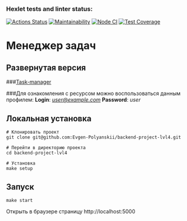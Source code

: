 ### Hexlet tests and linter status:
[![Actions Status](https://github.com/Evgen-Polyanskii/backend-project-lvl4/workflows/hexlet-check/badge.svg)](https://github.com/Evgen-Polyanskii/backend-project-lvl4/actions)
[![Maintainability](https://api.codeclimate.com/v1/badges/e1d6e5e75ec15c3c9fa3/maintainability)](https://codeclimate.com/github/Evgen-Polyanskii/backend-project-lvl4/maintainability)
[![Node CI](https://github.com/Evgen-Polyanskii/backend-project-lvl4/workflows/Node%20CI/badge.svg)](https://github.com/Evgen-Polyanskii/backend-project-lvl4/actions)
[![Test Coverage](https://api.codeclimate.com/v1/badges/e1d6e5e75ec15c3c9fa3/test_coverage)](https://codeclimate.com/github/Evgen-Polyanskii/backend-project-lvl4/test_coverage)

# Менеджер задач

## Развернутая версия
###[Task-manager](https://ep-hexlet-task-manager.herokuapp.com/)


###Для ознакомления с ресурсом можно воспользоваться данным профилем:
**Login**: *user@example.com*
**Password**: *user*

## Локальная установка

```
# Клонировать проект
git clone git@github.com:Evgen-Polyanskii/backend-project-lvl4.git

# Перейти в директорию проекта
cd backend-project-lvl4

# Установка
make setup
```

## Запуск

```
make start
```
Открыть в браузере страницу http://localhost:5000


